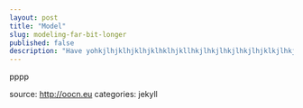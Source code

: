 ```yaml
---
layout: post
title: "Model"
slug: modeling-far-bit-longer
published: false
description: "Have yohkjlhjklhjklhjklhklhjkllhkjlhkjlhkjlhkjlhjklkjlhkju ev"
---
```


<p>pppp</p>

source: http://oocn.eu
categories: jekyll
